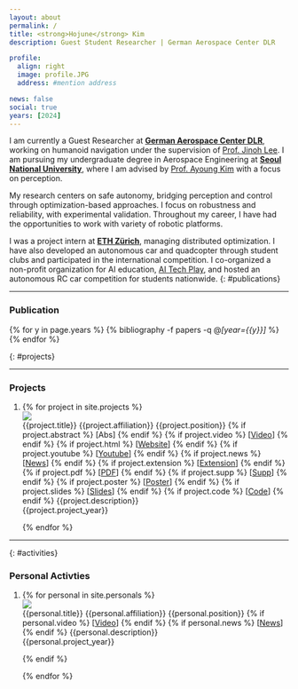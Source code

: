 ```yaml
---
layout: about
permalink: /
title: <strong>Hojune</strong> Kim
description: Guest Student Researcher | German Aerospace Center DLR

profile:
  align: right
  image: profile.JPG
  address: #mention address

news: false
social: true
years: [2024]
---
```


<!-- _How can a robot effectively optimize the multi sensor data to precisely recognize the environment?_  
_How can we develop safe autonomy from perception to navigation, and control in a multi-robot system?_  

To explore these challenging questions, -->
I am currently a Guest Researcher at [**German Aerospace Center DLR**](https://www.dlr.de/en/rm), working on humanoid navigation under the supervision of [Prof. Jinoh Lee](https://rmc.dlr.de/rm/de/staff/jinoh.lee/). I am pursuing my undergraduate degree in Aerospace Engineering at [**Seoul National University**](https://www.snu.ac.kr), where I am advised by [Prof. Ayoung Kim](https://rpm.snu.ac.kr) with a focus on perception.

My research centers on safe autonomy, bridging perception and control through optimization-based approaches. I focus on robustness and reliability, with experimental validation. Throughout my career, I have had the opportunities to work with variety of robotic platforms.

I was a project intern at [**ETH Zürich**](https://ethz.ch/en.html), managing distributed optimization. I have also developed an autonomous car and quadcopter through student clubs and participated in the international competition. I co-organized a non-profit organization for AI education, [AI Tech Play](https://www.youtube.com/channel/UCfmSTxHQ6Y43XtHsQ7l_H3Q), and hosted an autonomous RC car competition for students nationwide.
{: #publications}
<!-- <div class="post">

  {% if page.news %}
    {% include news.html %}
  {% endif %}

</div> -->
---

### __Publication__

<!-- #### __International Conference__ -->
{% for y in page.years %}
  {% bibliography -f papers -q @*[year={{y}}]* %}
{% endfor %}
<div style="clear: both;"></div>
{: #projects}

---

### __Projects__


<ol class="project_list">
<li>
{% for project in site.projects %} 
<div id="{{project.key}}"  class="col three {% if project.selected %}yellow-box{% endif %}">
  <div style="clear: both;">
    <div style="">
        <img class="col bibone first"  src="{{ project.img | prepend: site.baseurl | prepend: site.url }}">
    </div>
  </div>
  <div class="col bibtwo last">
      <span class="title">{{project.title}}</span>
      <span class="affiliation">{{project.affiliation}}</span>
      <span class="position">{{project.position}}</span>
      <span class="links">
      {% if project.abstract %}
        [<a class="abstract">Abs</a>]
      {% endif %}
      {% if project.video %}
        [<a href="{{ project.video }}" target="_blank">Video</a>]
      {% endif %}
      {% if project.html %}
        [<a href="{{ project.html }}" target="_blank">Website</a>]
      {% endif %}
      {% if project.youtube %}
        [<a href="{{ project.youtube }}" target="_blank">Youtube</a>]
      {% endif %}
      {% if project.news %}
        [<a href="{{ project.news }}" target="_blank">News</a>]
      {% endif %}
      {% if project.extension %}
        [<a href="{{ project.extension }}" target="_blank">Extension</a>]
      {% endif %}
      {% if project.pdf %}
        [<a href="{{ project.pdf | prepend: '/assets/' | prepend: site.baseurl | prepend: site.url }}" target="_blank">PDF</a>]
      {% endif %}
      {% if project.supp %}
        [<a href="{{ project.supp | prepend: '/assets/documents/' | prepend: site.baseurl | prepend: site.url }}" target="_blank">Supp</a>]
      {% endif %}
      {% if project.poster %}
        [<a href="{{ project.poster | prepend: '/assets/documents/' | prepend: site.baseurl | prepend: site.url }}" target="_blank">Poster</a>]
      {% endif %}
      {% if project.slides %}
        [<a href="{{ project.slides | prepend: site.baseurl | prepend: site.url }}" target="_blank">Slides</a>]
      {% endif %}
      {% if project.code %}
        [<a href="{{ project.code }}" target="_blank">Code</a>]
      {% endif %}
      </span>
      <span class="description">{{project.description}}</span>
  </div>
  <div class="col proj_year">{{project.project_year}}</div>
</div>

{% endfor %}
</li>
</ol>

<!-- <div style="clear: both;"></div> -->
---

{: #activities}
### __Personal Activties__


<ol class="project_list">
<li>
{% for personal in site.personals %}
<div id="{{personal.key}}"  class="col three {% if personal.selected %}yellow-box{% endif %}">
  <div style="clear: both;">
    <div style="">
        <img class="col bibone first"  src="{{ personal.img | prepend: site.baseurl | prepend: site.url }}">
    </div>
  </div>
  <div class="col bibtwo last">
      <span class="title">{{personal.title}}</span>
      <span class="affiliation">{{personal.affiliation}}</span>
      <span class="position">{{personal.position}}</span>
      <span class="links">
      {% if personal.video %}
        [<a href="{{ personal.video }}" target="_blank">Video</a>]
      {% endif %}
      {% if personal.news %}
        [<a href="{{ personal.news }}" target="_blank">News</a>]
      {% endif %}
      </span>
      <span class="description">{{personal.description}}</span>
  </div>
  <div class="col proj_year">{{personal.project_year}}</div>
</div>


<!-- {% if project.redirect %}
<div class="project">
    <div class="thumbnail">
        <a href="{{ project.redirect }}" target="_blank">
        {% if project.img %}
        <img class="thumbnail" src="{{ project.img | prepend: site.baseurl | prepend: site.url }}"/>
        {% else %}
        <div class="thumbnail blankbox"></div>
        {% endif %}    
        <span>
            <h1>{{ project.title }}</h1>
            <br/>
            <p>{{ project.description }}</p>
        </span>
        </a>
    </div>
</div>
{% else %} -->

<!-- <div class="project ">
    <div class="thumbnail">
        <a href="{{ project.url | prepend: site.baseurl | prepend: site.url }}">
        {% if project.img %}
        <img class="thumbnail" src="{{ project.img | prepend: site.baseurl | prepend: site.url }}"/>
        {% else %}
        <div class="thumbnail blankbox"></div>
        {% endif %}    
        <span>
            <h1>{{ project.title }}</h1>
            <br/>
            <p>{{ project.description }}</p>
        </span>
        </a>
    </div>
</div> -->

{% endif %}

{% endfor %}
</li>
</ol>

